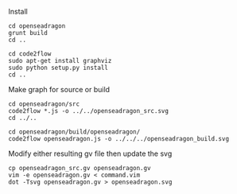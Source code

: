 Install

```
cd openseadragon
grunt build
cd ..
```

```
cd code2flow
sudo apt-get install graphviz
sudo python setup.py install
cd ..
```

Make graph for source or build

```
cd openseadragon/src
code2flow *.js -o ../../openseadragon_src.svg
cd ../..

cd openseadragon/build/openseadragon/
code2flow openseadragon.js -o ../../../openseadragon_build.svg
```

Modify either resulting gv file then update the svg

```
cp openseadragon_src.gv openseadragon.gv
vim -e openseadragon.gv < command.vim
dot -Tsvg openseadragon.gv > openseadragon.svg
```
